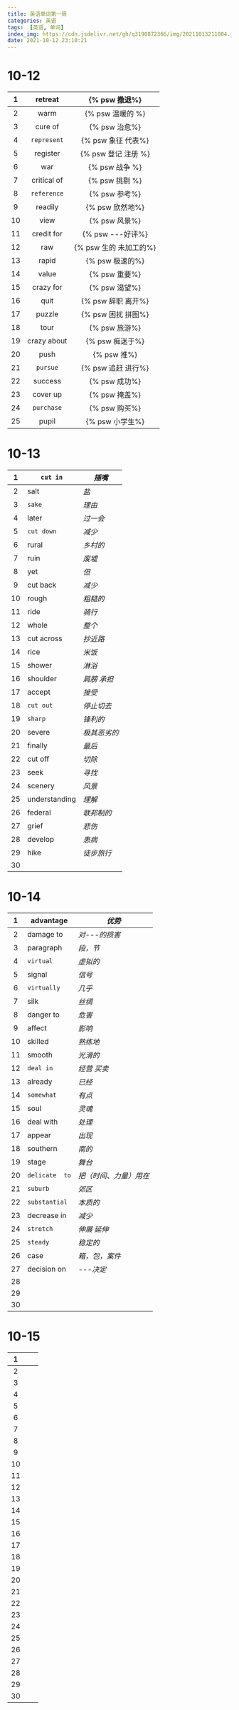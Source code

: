```yaml
---
title: 英语单词第一周
categories: 英语
tags:  [英语, 单词]
index_img: https://cdn.jsdelivr.net/gh/q3190872366/img/20211013211804.jpg
date: 2021-10-12 23:10:21
---
```


# 10-12

|  1   |   retreat   |     {% psw 撤退%}      |
| :--: | :---------: | :--------------------: |
|  2   |    warm     |    {% psw 温暖的 %}    |
|  3   |   cure of   |     {% psw 治愈%}      |
|  4   | `represent` |   {% psw 象征 代表%}   |
|  5   |  register   |  {% psw 登记  注册 %}  |
|  6   |     war     |     {% psw 战争 %}     |
|  7   | critical of |     {% psw 挑剔 %}     |
|  8   | `reference` |     {% psw 参考%}      |
|  9   |   readily   |    {% psw 欣然地%}     |
|  10  |    view     |     {% psw 风景%}      |
|  11  | credit for  |    {% psw ---好评%}    |
|  12  |     raw     | {% psw 生的 未加工的%} |
|  13  |    rapid    |    {% psw 极速的%}     |
|  14  |    value    |     {% psw 重要%}      |
|  15  |  crazy for  |     {% psw 渴望%}      |
|  16  |    quit     |   {% psw 辞职 离开%}   |
|  17  |   puzzle    |   {% psw 困扰 拼图%}   |
|  18  |    tour     |     {% psw 旅游%}      |
|  19  | crazy about |    {% psw 痴迷于%}     |
|  20  |    push     |      {% psw 推%}       |
|  21  |  `pursue`   |   {% psw 追赶 进行%}   |
|  22  |   success   |     {% psw 成功%}      |
|  23  |  cover up   |     {% psw 掩盖%}      |
|  24  | `purchase`  |     {% psw 购买%}      |
|  25  |    pupil    |    {% psw 小学生%}     |

# 10-13

|  1   | `cut in`      | *插嘴*       |
| :--: | ------------- | ------------ |
|  2   | salt          | *盐*         |
|  3   | `sake`        | *理由*       |
|  4   | later         | *过一会*     |
|  5   | `cut down`    | *减少*       |
|  6   | rural         | *乡村的*     |
|  7   | ruin          | *废墟*       |
|  8   | yet           | *但*         |
|  9   | cut back      | *减少*       |
|  10  | rough         | *粗糙的*     |
|  11  | ride          | *骑行*       |
|  12  | whole         | *整个*       |
|  13  | cut across    | *抄近路*     |
|  14  | rice          | *米饭*       |
|  15  | shower        | *淋浴*       |
|  16  | shoulder      | *肩膀 承担*  |
|  17  | accept        | *接受*       |
|  18  | `cut out`     | *停止切去*   |
|  19  | `sharp`       | *锋利的*     |
|  20  | severe        | *极其恶劣的* |
|  21  | finally       | *最后*       |
|  22  | cut off       | *切除*       |
|  23  | seek          | *寻找*       |
|  24  | scenery       | *风景*       |
|  25  | understanding | *理解*       |
|  26  | federal       | *联邦制的*   |
|  27  | grief         | *悲伤*       |
|  28  | develop       | *患病*       |
|  29  | hike          | *徒步旅行*   |
|  30  |               |              |

# 10-14

|  1   | advantage      | *优势*                 |
| :--: | -------------- | ---------------------- |
|  2   | damage   to    | *对---的损害*          |
|  3   | paragraph      | *段，节*               |
|  4   | `virtual`      | *虚拟的*               |
|  5   | signal         | *信号*                 |
|  6   | `virtually`    | *几乎*                 |
|  7   | silk           | *丝绸*                 |
|  8   | danger to      | *危害*                 |
|  9   | affect         | *影响*                 |
|  10  | skilled        | *熟练地*               |
|  11  | smooth         | *光滑的*               |
|  12  | `deal in`      | *经营 买卖*            |
|  13  | already        | *已经*                 |
|  14  | `somewhat`     | *有点*                 |
|  15  | soul           | *灵魂*                 |
|  16  | deal with      | *处理*                 |
|  17  | appear         | *出现*                 |
|  18  | southern       | *南的*                 |
|  19  | stage          | *舞台*                 |
|  20  | `delicate  to` | *把（时间、力量）用在* |
|  21  | `suburb`       | *郊区*                 |
|  22  | `substantial`  | *本质的*               |
|  23  | decrease in    | *减少*                 |
|  24  | `stretch`      | *伸展 延伸*            |
|  25  | `steady`       | *稳定的*               |
|  26  | case           | *箱，包，案件*         |
|  27  | decision on    | *---决定*              |
|  28  |                |                        |
|  29  |                |                        |
|  30  |                |                        |

# 10-15

|  1   |      |      |
| :--: | ---- | ---- |
|  2   |      |      |
|  3   |      |      |
|  4   |      |      |
|  5   |      |      |
|  6   |      |      |
|  7   |      |      |
|  8   |      |      |
|  9   |      |      |
|  10  |      |      |
|  11  |      |      |
|  12  |      |      |
|  13  |      |      |
|  14  |      |      |
|  15  |      |      |
|  16  |      |      |
|  17  |      |      |
|  18  |      |      |
|  19  |      |      |
|  20  |      |      |
|  21  |      |      |
|  22  |      |      |
|  23  |      |      |
|  24  |      |      |
|  25  |      |      |
|  26  |      |      |
|  27  |      |      |
|  28  |      |      |
|  29  |      |      |
|  30  |      |      |

